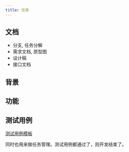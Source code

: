 ```yaml
---
title: 任务
---
```


## 文档
* 分支, 任务分解
* 需求文档, 原型图
* 设计稿
* 接口文档

## 背景

## 功能

## 测试用例
[测试用例模板](./test-case.md)

同时也用来做任务管理。测试用例都通过了，则开发结束了。
